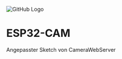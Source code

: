 ![GitHub Logo](http://www.heise.de/make/icons/make_logo.png)

# ESP32-CAM
Angepasster Sketch von CameraWebServer

